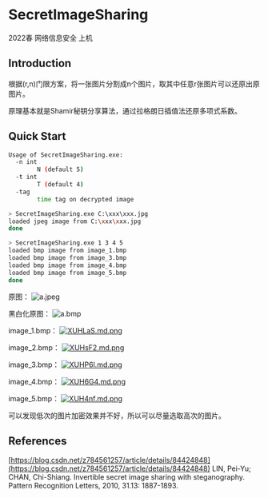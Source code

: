 # SecretImageSharing

2022春 网络信息安全 上机

## Introduction

根据(r,n)门限方案，将一张图片分割成n个图片，取其中任意r张图片可以还原出原图片。

原理基本就是Shamir秘钥分享算法，通过拉格朗日插值法还原多项式系数。

## Quick Start

```bash
Usage of SecretImageSharing.exe:
  -n int
        N (default 5)
  -t int
        T (default 4)
  -tag
        time tag on decrypted image
```

```bash
> SecretImageSharing.exe C:\xxx\xxx.jpg
loaded jpeg image from C:\xxx\xxx.jpg
done

> SecretImageSharing.exe 1 3 4 5
loaded bmp image from image_1.bmp
loaded bmp image from image_3.bmp
loaded bmp image from image_4.bmp
loaded bmp image from image_5.bmp
done
```

原图：
![a.jpeg](https://s2.loli.net/2022/05/31/dfKySBClQGqkLWU.jpg)

黑白化原图：
![a.bmp](https://i.ibb.co/cCDd9wP/image-origin.png)

image_1.bmp：
[![XUHLaS.md.png](https://iili.io/XUHLaS.md.png)](https://freeimage.host/i/XUHLaS)

image_2.bmp：
[![XUHsF2.md.png](https://iili.io/XUHsF2.md.png)](https://freeimage.host/i/XUHsF2)

image_3.bmp：
[![XUHP6l.md.png](https://iili.io/XUHP6l.md.png)](https://freeimage.host/i/XUHP6l)

image_4.bmp：
[![XUH6G4.md.png](https://iili.io/XUH6G4.md.png)](https://freeimage.host/i/XUH6G4)

image_5.bmp：
[![XUH4nf.md.png](https://iili.io/XUH4nf.md.png)](https://freeimage.host/i/XUH4nf)

可以发现低次的图片加密效果并不好，所以可以尽量选取高次的图片。

## References

[https://blog.csdn.net/z784561257/article/details/84424848](https://blog.csdn.net/z784561257/article/details/84424848)
LIN, Pei-Yu; CHAN, Chi-Shiang. Invertible secret image sharing with steganography. Pattern Recognition Letters, 2010, 31.13: 1887-1893.
